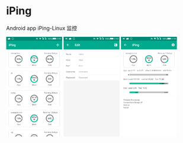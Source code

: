 # iPing
Android app iPing-Linux 监控

<img src="doc/1.png" width = "30%" />
<img src="doc/2.png" width = "30%" />
<img src="doc/3.png" width = "30%" />
